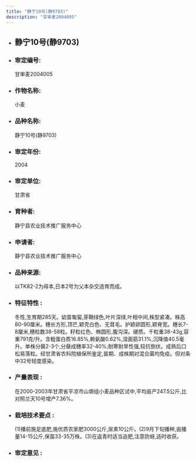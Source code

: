 ```yaml
---
title: "静宁10号(静9703)"
description: "甘审麦2004005"
---
```

* ## 静宁10号(静9703)
* ###  审定编号:  
   甘审麦2004005

*  ### 作物名称:  
   小麦

*   ###  品种名称: 
    静宁10号(静9703)

*   ### 审定年份: 
    2004

*   ### 审定单位:  
    甘肃省

*   ### 育种者:  
    静宁县农业技术推广服务中心

*   ### 申请者:  
    静宁县农业技术推广服务中心

*   ### 品种来源:  
    以TK82-2为母本,日本2号为父本杂交选育而成。

*   ### 特征特性 : 
    冬性,生育期285天。幼苗匍匐,芽鞘绿色,叶片深绿,叶相中间,株型紧凑。株高80-90厘米。穗长方形,顶芒,颖壳白色、无茸毛。护颖卵圆形,颖脊宽。穗长7-8厘米,穗粒数38-58粒。籽粒红色、椭圆形,腹沟深。硬质。千粒重38-43g,容重791克/升。含粗蛋白质16.85%,赖氨酸0.62%,湿面筋31.1%,沉降值40.5毫升。单株分蘖2-3个,分蘖成穗率32-40%;耐寒耐旱性强,较抗倒伏。成熟后口松易落粒。经甘肃省农科院植保所鉴定,苗期、成株期对混合菌均免疫。但对条中32号轻度感染。

*   ### 产量表现 : 
    在2000-2003年甘肃省平凉市山塬组小麦品种区试中,平均亩产247.5公斤,比对照兰天10号增产7.36%。

*   ### 栽培技术要点 : 
    (1)播前施足底肥,施优质农家肥3000公斤,尿素10公斤。(2)9月下旬播种,亩播量14-15公斤,保苗33-35万株。(3)在返青时适当追肥,注意防蚜,适时收获。

*   ### 审定意见 : 
    
